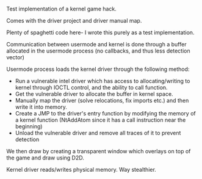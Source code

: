 Test implementation of a kernel game hack.

Comes with the driver project and driver manual map.

Plenty of spaghetti code here- I wrote this purely as a test implementation.

Communication between usermode and kernel is done through a buffer allocated in the usermode process (no callbacks, and thus less detection vector)

Usermode process loads the kernel driver through the following method:
 - Run a vulnerable intel driver which has access to allocating/writing to kernel through IOCTL control, and the ability to call function.
 - Get the vulnerable driver to allocate the buffer in kernel space.
 - Manually map the driver (solve relocations, fix imports etc.) and then write it into memory.
 - Create a JMP to the driver's entry function by modifying the memory of a kernel function (NtAddAtom since it has a call instruction near the beginning)
 - Unload the vulnerable driver and remove all traces of it to prevent detection

We then draw by creating a transparent window which overlays on top of the game and draw using D2D.
 
Kernel driver reads/writes physical memory. Way stealthier.
